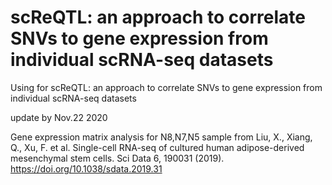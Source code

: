 # scReQTL: an approach to correlate SNVs to gene expression from individual scRNA-seq datasets
Using for scReQTL: an approach to correlate SNVs to gene expression from individual scRNA-seq datasets

update by Nov.22 2020

Gene expression matrix analysis for N8,N7,N5 sample from Liu, X., Xiang, Q., Xu, F. et al. Single-cell RNA-seq of cultured human adipose-derived mesenchymal stem cells. Sci Data 6, 190031 (2019). https://doi.org/10.1038/sdata.2019.31

